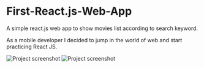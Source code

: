 # First-React.js-Web-App
A simple react.js web app to show movies list according to search keyword.

As a mobile developer I decided to jump in the world of web and start practicing React JS.

![Project screenshot](https://user-images.githubusercontent.com/5318790/167866443-ecaa3e87-47da-4504-92a4-c03ef7966051.png)
![Project screenshot](https://user-images.githubusercontent.com/5318790/167866689-0453c0f6-e40f-45fd-8544-89e0c512c066.png)
